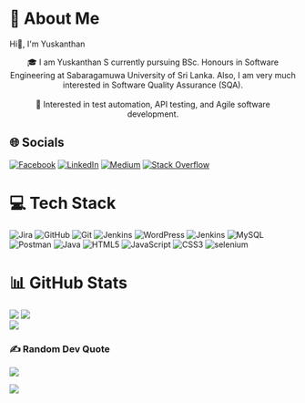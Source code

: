 # 💫 About Me
Hi👋, I'm Yuskanthan<br>
<div style="text-align: center;">
  🎓 I am Yuskanthan S currently pursuing BSc. Honours in Software Engineering at Sabaragamuwa University of Sri Lanka. Also, I am very much interested in Software Quality Assurance (SQA).<br><br>🌟 Interested in test automation, API testing, and Agile software development.
</div>


## 🌐 Socials
[![Facebook](https://img.shields.io/badge/Facebook-%231877F2.svg?logo=Facebook&logoColor=white)](https://facebook.com/https://www.facebook.com/Yuskanthan.Susanthan/) [![LinkedIn](https://img.shields.io/badge/LinkedIn-%230077B5.svg?logo=linkedin&logoColor=white)](https://linkedin.com/in/www.linkedin.com/in/yuskanthan-susanthan031) [![Medium](https://img.shields.io/badge/Medium-12100E?logo=medium&logoColor=white)](https://medium.com/@https://medium.com/@yuskanthsusanthan) [![Stack Overflow](https://img.shields.io/badge/-Stackoverflow-FE7A16?logo=stack-overflow&logoColor=white)](https://stackoverflow.com/users/https://stackoverflow.com/users/22285634/yuskanth) 

# 💻 Tech Stack
![Jira](https://img.shields.io/badge/jira-%230A0FFF.svg?style=plastic&logo=jira&logoColor=white) ![GitHub](https://img.shields.io/badge/github-%23121011.svg?style=plastic&logo=github&logoColor=white) ![Git](https://img.shields.io/badge/git-%23F05033.svg?style=plastic&logo=git&logoColor=white) ![Jenkins](https://img.shields.io/badge/jenkins-%232C5263.svg?style=plastic&logo=jenkins&logoColor=white) ![WordPress](https://img.shields.io/badge/WordPress-%23117AC9.svg?style=plastic&logo=WordPress&logoColor=white) ![Jenkins](https://img.shields.io/badge/jenkins-%232C5263.svg?style=plastic&logo=jenkins&logoColor=white) ![MySQL](https://img.shields.io/badge/mysql-4479A1.svg?style=plastic&logo=mysql&logoColor=white) ![Postman](https://img.shields.io/badge/Postman-FF6C37?style=plastic&logo=postman&logoColor=white) ![Java](https://img.shields.io/badge/java-%23ED8B00.svg?style=plastic&logo=openjdk&logoColor=white) ![HTML5](https://img.shields.io/badge/html5-%23E34F26.svg?style=plastic&logo=html5&logoColor=white) ![JavaScript](https://img.shields.io/badge/javascript-%23323330.svg?style=plastic&logo=javascript&logoColor=%23F7DF1E) ![CSS3](https://img.shields.io/badge/css3-%231572B6.svg?style=plastic&logo=css3&logoColor=white) ![selenium](https://img.shields.io/badge/Selenium-43B02A?style=plastic&logo=github&logoColor=white)

# 📊 GitHub Stats
 ![](https://github-readme-stats.vercel.app/api?username=SYuskanth&theme=jolly&hide_border=false&include_all_commits=true&count_private=true) 
![](https://github-readme-streak-stats.herokuapp.com/?user=SYuskanth&theme=jolly&hide_border=false)</br>
![](https://github-readme-stats.vercel.app/api/top-langs/?username=SYuskanth&theme=jolly&hide_border=false&include_all_commits=true&count_private=true&layout=compact)

### ✍️ Random Dev Quote
![](https://quotes-github-readme.vercel.app/api?type=horizontal&theme=merko)


[![](https://visitcount.itsvg.in/api?id=SYuskanth&icon=3&color=9)](https://visitcount.itsvg.in)
<!-- Proudly created with GPRM ( https://gprm.itsvg.in ) -->

